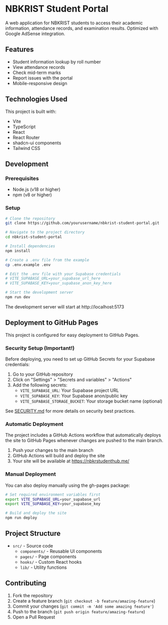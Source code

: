 # NBKRIST Student Portal

A web application for NBKRIST students to access their academic information, attendance records, and examination results. Optimized with Google AdSense integration.

## Features

- Student information lookup by roll number
- View attendance records
- Check mid-term marks
- Report issues with the portal
- Mobile-responsive design

## Technologies Used

This project is built with:

- Vite
- TypeScript
- React
- React Router
- shadcn-ui components
- Tailwind CSS

## Development

### Prerequisites

- Node.js (v18 or higher)
- npm (v8 or higher)

### Setup

```sh
# Clone the repository
git clone https://github.com/yourusername/nbkrist-student-portal.git

# Navigate to the project directory
cd nbkrist-student-portal

# Install dependencies
npm install

# Create a .env file from the example
cp .env.example .env

# Edit the .env file with your Supabase credentials
# VITE_SUPABASE_URL=your_supabase_url_here
# VITE_SUPABASE_KEY=your_supabase_anon_key_here

# Start the development server
npm run dev
```

The development server will start at http://localhost:5173

## Deployment to GitHub Pages

This project is configured for easy deployment to GitHub Pages.

### Security Setup (Important!)

Before deploying, you need to set up GitHub Secrets for your Supabase credentials:

1. Go to your GitHub repository
2. Click on "Settings" > "Secrets and variables" > "Actions"
3. Add the following secrets:
   - `VITE_SUPABASE_URL`: Your Supabase project URL
   - `VITE_SUPABASE_KEY`: Your Supabase anon/public key
   - `VITE_SUPABASE_STORAGE_BUCKET`: Your storage bucket name (optional)

See [SECURITY.md](SECURITY.md) for more details on security best practices.

### Automatic Deployment

The project includes a GitHub Actions workflow that automatically deploys the site to GitHub Pages whenever changes are pushed to the main branch.

1. Push your changes to the main branch
2. GitHub Actions will build and deploy the site
3. Your site will be available at https://nbkrstudenthub.me/

### Manual Deployment

You can also deploy manually using the gh-pages package:

```sh
# Set required environment variables first
export VITE_SUPABASE_URL=your_supabase_url
export VITE_SUPABASE_KEY=your_supabase_key

# Build and deploy the site
npm run deploy
```

## Project Structure

- `src/` - Source code
  - `components/` - Reusable UI components
  - `pages/` - Page components
  - `hooks/` - Custom React hooks
  - `lib/` - Utility functions

## Contributing

1. Fork the repository
2. Create a feature branch (`git checkout -b feature/amazing-feature`)
3. Commit your changes (`git commit -m 'Add some amazing feature'`)
4. Push to the branch (`git push origin feature/amazing-feature`)
5. Open a Pull Request
